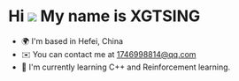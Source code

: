 Hi ![](https://user-images.githubusercontent.com/18350557/176309783-0785949b-9127-417c-8b55-ab5a4333674e.gif) My name is XGTSING
================================================================================================================================

*   🌍  I'm based in Hefei, China
*   ✉️  You can contact me at [1746998814@qq.com](mailto:1746998814@qq.com)
*   🧠  I'm currently learning C++ and Reinforcement learning.
